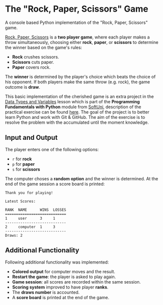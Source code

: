 # The "Rock, Paper, Scissors" Game
A console based Python implementation of the "Rock, Paper, Scissors" game.

[Rock, Paper, Scissors](https://github.com/valerielashvili/RockPaperScissorsByValeri/blob/main/rock-paper-scissors.py) 
is a **two player game**, where each player makes a throw simultaneously, choosing either **rock**, **paper**, 
or **scissors** to determine the winner based on the game's rules:
- **Rock** crushes scissors.
- **Scissors** cuts paper.
- **Paper** covers rock.

The **winner** is determined by the player's choice which beats the choice of his opponent. If both players make the same
throw (e.g. rock), the game outcome is **draw**.

This basic implementation of the cherished game is an extra project in the [Data Types and Variables](https://softuni.bg/trainings/5092/programming-fundamentals-with-python-september-2025#lesson-96021) 
lesson which is part of the **Programming Fundamentals with Python** module from [SoftUni](https://softuni.bg/),
description of the practical exercise can be found [here](https://softuni.bg/downloads/svn/soft-tech/Sept-2025/Python/02-Data-Types-and-Variables/01-Project-Rock-Paper-Scissors/01-Rock-Paper-Scissors-Project-Description..pdf).
The goal of the project is to better learn Python and work with Git & GitHub.
The aim of the exercise is to resolve the problem with the accumulated until the moment knowledge.

## Input and Output
The player enters one of the following options:

- `r` for **rock**
- `p` for **paper**
- `s` for **scissors**

The computer choses a **random option** and the winner is determined. At the end of the game session a score board is printed:

```
Thank you for playing!

Latest Scores:

RANK  NAME      WINS  LOSSES
============================
1     user      3     1
----------------------------
2     computer  1     3
----------------------------
Draws: 2
```

## Additional Functionality
Following additional functionality was implemented:

- **Colored output** for computer moves and the result.
- **Restart the game**: the player is asked to play again.
- **Game session**: all scores are recorded within the same session.
- **Scoring system** improved to have player **ranks**.
- The **draws number** is accounted.
- A **score board** is printed at the end of the game.
